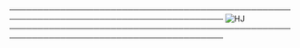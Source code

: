 ────────────────────────────────────────────────────────────────────────────────────────
![HJ](https://github.com/user-attachments/assets/fe4db6e8-79eb-407a-a3e8-7d6cb2d8845b)
────────────────────────────────────────────────────────────────────────────────────────
